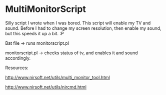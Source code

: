 MultiMonitorScript
==================

Silly script I wrote when I was bored. This script will enable my TV and sound. 
Before I had to change my screen resolution, then enable my sound, but this speeds it up a bit. :P

Bat file -> runs monitorscript.pl

monitorscript.pl -> checks status of tv, and enables it and sound accordingly.

Resources:

http://www.nirsoft.net/utils/multi_monitor_tool.html

http://www.nirsoft.net/utils/nircmd.html

